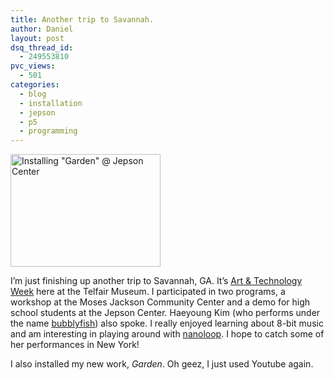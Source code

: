 ```yaml
---
title: Another trip to Savannah.
author: Daniel
layout: post
dsq_thread_id:
  - 249553810
pvc_views:
  - 501
categories:
  - blog
  - installation
  - jepson
  - p5
  - programming
---
```

<p><a href="http://www.flickr.com/photos/shiffman/366690940/" title="Photo Sharing"><img src="http://farm1.static.flickr.com/181/366690940_7c2d471997_m.jpg" width="240" height="180" alt="Installing &quot;Garden&quot; @ Jepson Center" /></a></p>
<p>I&#8217;m just finishing up another trip to Savannah, GA.  It&#8217;s <a href="http://www.telfair.org/about/tech_week.asp">Art &#038; Technology Week</a> here at the Telfair Museum.  I participated in two programs, a workshop at the Moses Jackson Community Center and a demo for high school students at the Jepson Center. Haeyoung Kim (who performs under the name <a href="http://www.bubblyfish.com/">bubblyfish</a>) also spoke.   I really enjoyed learning about 8-bit music and am interesting in playing around with <a href="http://nanoloop.com/">nanoloop</a>.  I hope to catch some of her performances in New York!</p>
<p>I also installed my new work, <i>Garden</i>.  Oh geez, I just used Youtube again.</p>
<p><object width="425" height="350"><param name="movie" value="http://www.youtube.com/v/pQ0s2qrnlKA"></param><param name="wmode" value="transparent"></param><embed src="http://www.youtube.com/v/pQ0s2qrnlKA" type="application/x-shockwave-flash" wmode="transparent" width="425" height="350"></embed></object></p>
